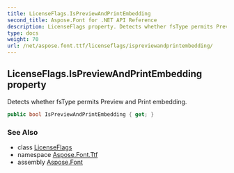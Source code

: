 ```yaml
---
title: LicenseFlags.IsPreviewAndPrintEmbedding
second_title: Aspose.Font for .NET API Reference
description: LicenseFlags property. Detects whether fsType permits Preview and Print embedding
type: docs
weight: 70
url: /net/aspose.font.ttf/licenseflags/ispreviewandprintembedding/
---
```

## LicenseFlags.IsPreviewAndPrintEmbedding property

Detects whether fsType permits Preview and Print embedding.

```csharp
public bool IsPreviewAndPrintEmbedding { get; }
```

### See Also

* class [LicenseFlags](../)
* namespace [Aspose.Font.Ttf](../../licenseflags/)
* assembly [Aspose.Font](../../../)


